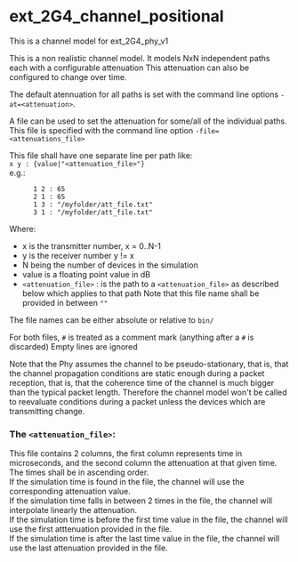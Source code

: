 # ext_2G4_channel_positional

This is a channel model for ext_2G4_phy_v1

This is a non realistic channel model.
It models NxN independent paths each with a configurable attenuation
This attenuation can also be configured to change over time.

The default atennuation for all paths is set with the command line options
`-at=<attenuation>`.

A file can be used to set the attenuation for some/all of the individual paths.
This file is specified with the command line option `-file=<attenuations_file>`

This file shall have one separate line per path like:<br>
    `x y : {value|"<attenuation_file>"}`<br>
e.g.:
```
	  1 2 : 65
	  2 1 : 65
	  1 3 : "/myfolder/att_file.txt"
	  3 1 : "/myfolder/att_file.txt"
```

Where:

* x is the transmitter number, x = 0..N-1
* y is the receiver number     y != x
* N being the number of devices in the simulation
* value is a floating point value in dB
* `<attenuation_file>` : is the path to a `<attenuation_file>` as described
  below which applies to that path
  Note that this file name shall be provided in between `""`

The file names can be either absolute or relative to `bin/`

For both files, `#` is treated as a comment mark (anything after a `#` is
discarded)
Empty lines are ignored

Note that the Phy assumes the channel to be pseudo-stationary, that is, that the
channel propagation conditions are static enough during a packet reception, that
is, that the coherence time of the channel is much bigger than the typical
packet length.
Therefore the channel model won't be called to reevaluate conditions during a
packet unless the devices which are transmitting change.


### The `<attenuation_file>`:

This file contains 2 columns, the first column represents time in
microseconds, and the second column the attenuation at that given time.
The times shall be in ascending order.<br>
If the simulation time is found in the file, the channel will use the
corresponding attenuation value.<br>
If the simulation time falls in between 2 times in the file, the channel
will interpolate linearly the attenuation.<br>
If the simulation time is before the first time value in the file, the
channel will use the first atttenuation provided in the file.<br>
If the simulation time is after the last time value in the file, the channel
will use the last attenuation provided in the file.<br>
